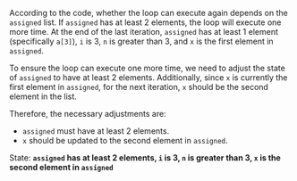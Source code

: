 According to the code, whether the loop can execute again depends on the `assigned` list. If `assigned` has at least 2 elements, the loop will execute one more time. At the end of the last iteration, `assigned` has at least 1 element (specifically `a[3]`), `i` is 3, `n` is greater than 3, and `x` is the first element in `assigned`. 

To ensure the loop can execute one more time, we need to adjust the state of `assigned` to have at least 2 elements. Additionally, since `x` is currently the first element in `assigned`, for the next iteration, `x` should be the second element in the list.

Therefore, the necessary adjustments are:
- `assigned` must have at least 2 elements.
- `x` should be updated to the second element in `assigned`.

State: **`assigned` has at least 2 elements, `i` is 3, `n` is greater than 3, `x` is the second element in `assigned`**